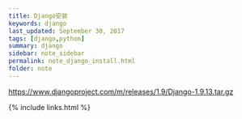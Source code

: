 ```yaml
---
title: Django安装
keywords: django 
last_updated: September 30, 2017
tags: [django,python]
summary: django 
sidebar: note_sidebar
permalink: note_django_install.html
folder: note 
---
```


https://www.djangoproject.com/m/releases/1.9/Django-1.9.13.tar.gz

{% include links.html %}
